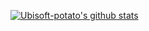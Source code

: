 [![Ubisoft-potato's github stats](https://github-readme-stats.vercel.app/api?username=Ubisoft-potato&count_private=true)](https://github.com/anuraghazra/github-readme-stats)

